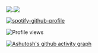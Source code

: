 <a href="https://github.com/Syskey-Alex/github-readme-stats">
  <img align="center" src="https://github-readme-stats.vercel.app/api/top-langs/?username=Syskey-Alex&layout=compact&theme=radical)](https://github.com/Syskey-Alex/github-readme-stats&theme=radical)" />
</a>  
<a href="https://github.com/Syskey-Alex/github-readme-stats">
  <img align="center" src="https://github-readme-stats.vercel.app/api?username=Syskey-Alex&show_icons=true&theme=radical&include_all_commits&count_private&enable_animations&border_radius&locale=EN&cache_seconds" />
</a>

[![spotify-github-profile](https://spotify-github-profile.vercel.app/api/view?uid=elite--007&cover_image=true&theme=default&bar_color=53b14f&bar_color_cover=false)](https://github.com/kittinan/spotify-github-profile)


![Profile views](https://gpvc.arturio.dev/Syskey-Alex)

[![Ashutosh's github activity graph](https://activity-graph.herokuapp.com/graph?username=Syskey-Alex&theme=rogue)](https://github.com/Syskey-Alex/github-readme-activity-graph)

